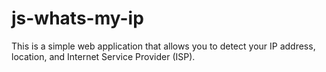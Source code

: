 # js-whats-my-ip
This is a simple web application that allows you to detect your IP address, location, and Internet Service Provider (ISP).
